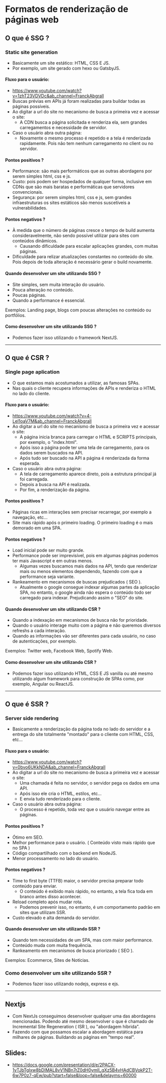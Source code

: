 # Formatos de renderização de páginas web

## O que é SSG ?

### Static site generation
 - Basicamente um site estático: HTML, CSS E JS.
 - Por exemplo, um site gerado com hexo ou GatsbyJS.

#### Fluxo para o usuário:
- https://www.youtube.com/watch?v=1zhT23VDVDc&ab_channel=FranckAbgrall
- Buscas prévias em APIs já foram realizadas para buildar todas as páginas possíveis.
- Ao digitar a url do site no mecanismo de busca a primeira vez e acessar o site:
  - A CDN busca a página solicitada e renderiza ela, sem grandes carregamentos e necessidade de servidor.
- Caso o usuário abra outra página:
  - Novamente o mesmo processo é repetido e a tela é renderizada rapidamente. Pois não tem nenhum carregamento no client ou no servidor.

#### Pontos positivos ?
- Performance: são mais performáticos que as outras abordagens por serem simples html, css e js.
- Custo: pois podem ser hospedados de qualquer forma, inclusive em CDNs que são mais baratas e performáticas que servidores convencionais.
- Segurança: por serem simples html, css e js, sem grandes infraestruturas os sites estáticos são menos suscetíveis a vulnerabilidades.

#### Pontos negativos ?
- À medida que o número de páginas cresce o tempo de build aumenta consideravelmente, não sendo possível utilizar para sites com conteúdos dinâmicos.
  - Causando dificuldade para escalar aplicações grandes, com muitas páginas.
- Dificuldade para relizar atualizações constantes no conteúdo do site. Pois depois de toda alteração é necessário gerar o build novamente.

#### Quando desenvolver um site utilizando SSG ?
- Site simples, sem muita interação do usuário.
- Pouca alteração no conteúdo.
- Poucas páginas.
- Quando a performance é essencial.

Exemplos: Landing page, blogs com poucas alterações no conteúdo ou portfólios.

#### Como desenvolver um site utilizando SSG ?
- Podemos fazer isso utilizando o framework NextJS.

---------------------------------------------------------

## O que é CSR ?

### Single page aplication
  - O que estamos mais acostumados a utilizar, as famosas SPAs.
  - Nas quais o cliente recupera informações de APIs e renderiza o HTML no lado do cliente.

#### Fluxo para o usuário:
- https://www.youtube.com/watch?v=4-Lel1oaV7M&ab_channel=FranckAbgrall
- Ao digitar a url do site no mecanismo de busca a primeira vez e acessar o site:
  - A página inicia branca para carregar o HTML e SCRIPTS principais, por exemplo, o "index.html".
  - Após isso a página pode ter uma tela de carregamento, para os dados serem buscados na API.
  - Após tudo ser buscado na API a página é renderizada da forma esperada.
- Caso o usuário abra outra página:
  - A tela de carregamento aparece direto, pois a estrutura principal já foi carregada.
  - Depois a busca na API é realizada.
  - Por fim, a renderização da página.

#### Pontos positivos ?
- Páginas ricas em interações sem precisar recarregar, por exemplo a navegação, etc...
- Site mais rápido após o primeiro loading. O primeiro loading é o mais demorado em uma SPA.

#### Pontos negativos ?
- Load inicial pode ser muito grande.
- Performance pode ser imprevisível, pois em algumas páginas podemos ter mais Javascript e em outras menos.
  - Algumas vezes buscamos mais dados na API, tendo que renderizar mais ou menos elementos dependendo, fazendo com que a performance seja variante.
- Rankeamento em mecanismos de buscas prejudicados ( SEO ).
  - Atualmente o google consegue indexar algumas partes da aplicação SPA, no entanto, o google ainda não espera o conteúdo todo ser carregado para indexar. Prejudicando assim o "SEO" do site.

#### Quando desenvolver um site utilizando CSR ?
- Quando a indexação em mecanismos de busca não for prioridade.
- Quando o usuário interage muito com a página e não queremos diversos refreshs a cada interação.
- Quando as informações vão ser diferentes para cada usuário, no caso de autenticações, por exemplo.

Exemplos: Twitter web, Facebook Web, Spotify Web.

#### Como desenvolver um site utilizando CSR ?
- Podemos fazer isso utilizando HTML, CSS E JS vanilla ou até mesmo utilizando algum framework para construção de SPAs como, por exemplo, Angular ou ReactJS.

---------------------------------------------------------

## O que é SSR ?

### Server side rendering
  - Basicamente a renderização da página toda no lado do servidor e a entrega do site totalmente "montado" para o cliente com HTML, CSS, etc...

#### Fluxo para o usuário:
- https://www.youtube.com/watch?v=0bvo6UKkNDA&ab_channel=FranckAbgrall
- Ao digitar a url do site no mecanismo de busca a primeira vez e acessar o site:
  - Uma chamada é feita no servidor, o servidor pega os dados em uma API.
  - Após isso ele cria o HTML, estilos, etc...
  - E envia tudo renderizado para o cliente.
- Caso o usuário abra outra página:
  - O processo é repetido, toda vez que o usuário navegar entre as páginas.

#### Pontos positivos ?
- Ótimo em SEO.
- Melhor performance para o usuário. ( Conteúdo visto mais rápido que no SPA )
- Código compartilhado com o backend em NodeJS.
- Menor processamento no lado do usuário.

#### Pontos negativos ?
- Time to first byte (TTFB) maior, o servidor precisa preparar todo conteúdo para enviar.
  - O conteúdo é exibido mais rápido, no entanto, a tela fica toda em branco antes disso acontecer.
- Reload completo após mudar rota.
  - Podemos prevenir isso, no entanto, é um comportamento padrão em sites que utilizam SSR.
- Custo elevado e alta demanda do servidor.

#### Quando desenvolver um site utilizando SSR ?
- Quando tem necessidades de um SPA, mas com maior performance.
- Conteúdo muda com muita frequência.
- Rankeamento em mecanismos de busca priorizado ( SEO ).

Exemplos: Ecommerce, Sites de Notícias.

### Como desenvolver um site utilizando SSR ?
- Podemos fazer isso utilizando nodejs, express e ejs.

---------------------------------------------------------

## Nextjs
- Com NextJs conseguimos desenvolver qualquer uma das abordagens mencionadas. Podendo até mesmo desenvolver o que é chamado de Incremental Site Regeneration ( ISR ), ou "abordagem híbrida".
- Fazendo com que possamos escalar a abordagem estática para milhares de páginas. Buildando as páginas em "tempo real".

## Slides:
- https://docs.google.com/presentation/d/e/2PACX-1vTJbTgIxw8bDIMAL8vV1NBn7rZ0dH0ymlI_gXz5B4vHAdCBVokP2T-6w7P0z7-qEw/pub?start=false&loop=false&delayms=60000
